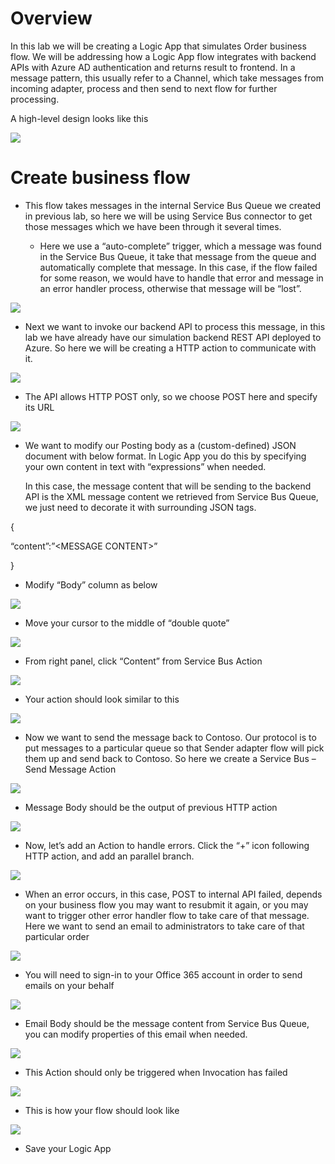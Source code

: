 Overview
========

In this lab we will be creating a Logic App that simulates Order business flow.
We will be addressing how a Logic App flow integrates with backend APIs with
Azure AD authentication and returns result to frontend. In a message pattern,
this usually refer to a Channel, which take messages from incoming adapter,
process and then send to next flow for further processing.

A high-level design looks like this

![](media/e35bc0a8044ca3440825fd822f645508.png)

Create business flow
====================

-   This flow takes messages in the internal Service Bus Queue we created in
    previous lab, so here we will be using Service Bus connector to get those
    messages which we have been through it several times.

    -   Here we use a “auto-complete” trigger, which a message was found in the
        Service Bus Queue, it take that message from the queue and automatically
        complete that message. In this case, if the flow failed for some reason,
        we would have to handle that error and message in an error handler
        process, otherwise that message will be “lost”.

![](media/90aacd829d24cdc6b27fb24cd74cb542.png)

-   Next we want to invoke our backend API to process this message, in this lab
    we have already have our simulation backend REST API deployed to Azure. So
    here we will be creating a HTTP action to communicate with it.

![](media/faeb8640af9e2e288562310759d81183.png)

-   The API allows HTTP POST only, so we choose POST here and specify its URL

![](media/2e453eaa93f2410a0a45eff0b583b1f1.png)

-   We want to modify our Posting body as a (custom-defined) JSON document with
    below format. In Logic App you do this by specifying your own content in
    text with “expressions” when needed.

    In this case, the message content that will be sending to the backend API is
    the XML message content we retrieved from Service Bus Queue, we just need to
    decorate it with surrounding JSON tags.

{

“content”:”\<MESSAGE CONTENT\>”

}

-   Modify “Body” column as below

![](media/2e453eaa93f2410a0a45eff0b583b1f1.png)

-   Move your cursor to the middle of “double quote”

![](media/c86a8341eb15d68a7e944b72a8fc34f6.png)

-   From right panel, click “Content” from Service Bus Action

![](media/846223b93bb6e7810e671df81e6ac698.png)

-   Your action should look similar to this

![](media/e41bad10d3564f0bd34cf761716d321e.png)

-   Now we want to send the message back to Contoso. Our protocol is to put
    messages to a particular queue so that Sender adapter flow will pick them up
    and send back to Contoso. So here we create a Service Bus – Send Message
    Action

![](media/b9819b5b0a0a5f5cb87b4364d2090644.png)

-   Message Body should be the output of previous HTTP action

![](media/e5742c36ad054701566910487e6e0ab1.png)

-   Now, let’s add an Action to handle errors. Click the “+” icon following HTTP
    action, and add an parallel branch.

![](media/d1da5cc9b4b76d9cead5b2abf527b0f8.png)

-   When an error occurs, in this case, POST to internal API failed, depends on
    your business flow you may want to resubmit it again, or you may want to
    trigger other error handler flow to take care of that message. Here we want
    to send an email to administrators to take care of that particular order

![](media/1d8a3e9c705b7dd872dd9fefce8959f3.png)

-   You will need to sign-in to your Office 365 account in order to send emails
    on your behalf

![](media/4d0b267581241c1531d8eec75b33253e.png)

-   Email Body should be the message content from Service Bus Queue, you can
    modify properties of this email when needed.

![](media/0494f94d4132b8312f694ba488b853ff.png)

-   This Action should only be triggered when Invocation has failed

![](media/f7762b6296ebe7906386dedc2fcefd37.png)

-   This is how your flow should look like

![](media/033a39ee8bfb085be45cc0539f17ff84.png)

-   Save your Logic App
